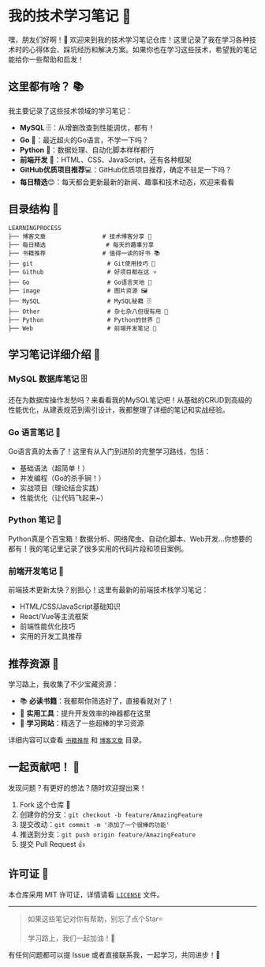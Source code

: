 # 我的技术学习笔记 🚀

嘿，朋友们好啊！👋 欢迎来到我的技术学习笔记仓库！这里记录了我在学习各种技术时的心得体会、踩坑经历和解决方案。如果你也在学习这些技术，希望我的笔记能给你一些帮助和启发！

## 这里都有啥？ 📚

我主要记录了这些技术领域的学习笔记：

- **MySQL** 🗄️：从增删改查到性能调优，都有！
- **Go** 🏃：最近超火的Go语言，不学一下吗？
- **Python** 🐍：数据处理、自动化脚本样样都行
- **前端开发** 🎨：HTML、CSS、JavaScript，还有各种框架
- **GitHub优质项目推荐**💻：GitHub优质项目推荐，确定不驻足一下吗？
- **每日精选**😊：每天都会更新最新的新闻、趣事和技术动态，欢迎来看看

## 目录结构 📂

```
LEARNINGPROCESS
├── 博客文章                # 技术博客分享 📝
├── 每日精选                 # 每天的趣事分享
├── 书籍推荐                # 值得一读的好书 📚
├── git                     # Git使用技巧 🌳
├── Github                  # 好项目都在这 ⭐
├── Go                      # Go语言天地 🏃
├── image                   # 图片资源 🖼️
├── MySQL                   # MySQL秘籍 🗄️
├── Other                   # 杂七杂八但很有用 🎯
├── Python                  # Python的世界 🐍
├── Web                     # 前端开发笔记 🎨
```

## 学习笔记详细介绍 📖

### MySQL 数据库笔记 🗄️

还在为数据库操作发愁吗？来看看我的MySQL笔记吧！从基础的CRUD到高级的性能优化，从建表规范到索引设计，我都整理了详细的笔记和实战经验。

### Go 语言笔记 🏃

Go语言真的太香了！这里有从入门到进阶的完整学习路线，包括：
- 基础语法（超简单！）
- 并发编程（Go的杀手锏！）
- 实战项目（理论结合实践）
- 性能优化（让代码飞起来~）

### Python 笔记 🐍

Python真是个百宝箱！数据分析、网络爬虫、自动化脚本、Web开发...你想要的都有！我的笔记里记录了很多实用的代码片段和项目案例。

### 前端开发笔记 🎨

前端技术更新太快？别担心！这里有最新的前端技术栈学习笔记：
- HTML/CSS/JavaScript基础知识
- React/Vue等主流框架
- 前端性能优化技巧
- 实用的开发工具推荐

## 推荐资源 💎

学习路上，我收集了不少宝藏资源：
- 📚 **必读书籍**：我都帮你筛选好了，直接看就对了！
- 🔧 **实用工具**：提升开发效率的神器都在这里
- 🎯 **学习网站**：精选了一些超棒的学习资源

详细内容可以查看 [`书籍推荐`](书籍推荐) 和 [`博客文章`](博客文章) 目录。

## 一起贡献吧！ 🤝

发现问题？有更好的想法？随时欢迎提出来！

1. Fork 这个仓库 🍴
2. 创建你的分支：`git checkout -b feature/AmazingFeature` 
3. 提交改动：`git commit -m '添加了一个很棒的功能'`
4. 推送到分支：`git push origin feature/AmazingFeature`
5. 提交 Pull Request 👍

## 许可证 📄

本仓库采用 MIT 许可证，详情请看 [`LICENSE`](LICENSE) 文件。

---

> 如果这些笔记对你有帮助，别忘了点个Star⭐️ 
> 
> 学习路上，我们一起加油！💪

有任何问题都可以提 Issue 或者直接联系我，一起学习，共同进步！🚀

